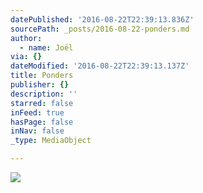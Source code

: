 ```yaml
---
datePublished: '2016-08-22T22:39:13.836Z'
sourcePath: _posts/2016-08-22-ponders.md
author:
  - name: Joël
via: {}
dateModified: '2016-08-22T22:39:13.137Z'
title: Ponders
publisher: {}
description: ''
starred: false
inFeed: true
hasPage: false
inNav: false
_type: MediaObject

---
```

![](https://imgflo.herokuapp.com/graph/vahj1ThiexotieMo/4cf077f4a04b3657e3aea5d5dc7736eb/croprotate.jpg?cropheight=2448&cropwidth=2448&degrees=-90&input=https%3A%2F%2Fthe-grid-user-content.s3-us-west-2.amazonaws.com%2F83806d89-57e4-4236-bb10-77b6a18631b9.jpg&x=0&y=0)
